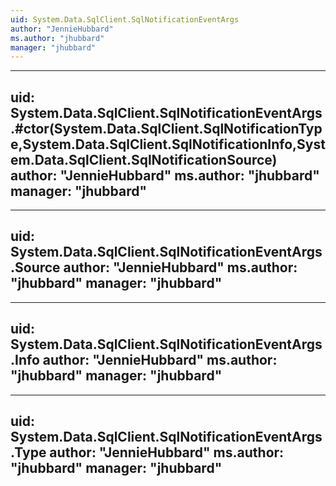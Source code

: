 ```yaml
---
uid: System.Data.SqlClient.SqlNotificationEventArgs
author: "JennieHubbard"
ms.author: "jhubbard"
manager: "jhubbard"
---
```


---
uid: System.Data.SqlClient.SqlNotificationEventArgs.#ctor(System.Data.SqlClient.SqlNotificationType,System.Data.SqlClient.SqlNotificationInfo,System.Data.SqlClient.SqlNotificationSource)
author: "JennieHubbard"
ms.author: "jhubbard"
manager: "jhubbard"
---

---
uid: System.Data.SqlClient.SqlNotificationEventArgs.Source
author: "JennieHubbard"
ms.author: "jhubbard"
manager: "jhubbard"
---

---
uid: System.Data.SqlClient.SqlNotificationEventArgs.Info
author: "JennieHubbard"
ms.author: "jhubbard"
manager: "jhubbard"
---

---
uid: System.Data.SqlClient.SqlNotificationEventArgs.Type
author: "JennieHubbard"
ms.author: "jhubbard"
manager: "jhubbard"
---
